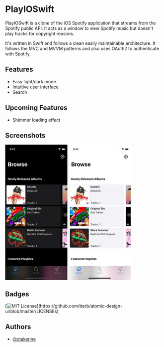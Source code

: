 # PlayIOSwift
PlayIOSwift is a clone of the iOS Spotify application that streams from the Spotify public API. It acts as a window to view Spotify music but doesn't play tracks for copyright reasons. 

It's written in Swift and follows a clean easily maintainable architecture. It follows the MVC and MVVM patterns and also uses OAuth2 to authenticate with Spotify. 

## Features
- Easy light/dark mode
- Intuitive user interface
- Search

## Upcoming Features
- Shimmer loading effect

## Screenshots
<img src="https://github.com/Otakenne/PlayIOSwift/blob/main/Simulator%20Screen%20Shot%20-%20iPhone%2013%20mini%20-%202022-02-05%20at%2009.42.37.png" width="200">            

<img src="https://github.com/Otakenne/PlayIOSwift/blob/main/Simulator%20Screen%20Shot%20-%20iPhone%2013%20mini%20-%202022-02-05%20at%2009.42.42.png" width="200">            

## Badges

[![MIT License](https://img.shields.io/apm/l/atomic-design-ui.svg?)](https://github.com/tterb/atomic-design-ui/blob/master/LICENSEs)

## Authors

- [@otakenne](https://www.github.com/otakenne)
